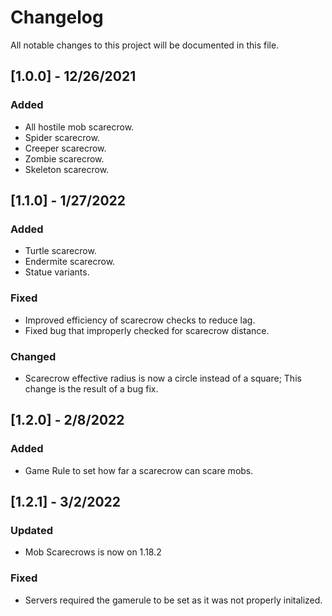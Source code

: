 # Changelog

All notable changes to this project will be documented in this file.

## [1.0.0] - 12/26/2021
### Added
- All hostile mob scarecrow.
- Spider scarecrow.
- Creeper scarecrow.
- Zombie scarecrow.
- Skeleton scarecrow.

## [1.1.0] - 1/27/2022
### Added
- Turtle scarecrow.
- Endermite scarecrow.
- Statue variants.
### Fixed
- Improved efficiency of scarecrow checks to reduce lag.
- Fixed bug that improperly checked for scarecrow distance.
### Changed
- Scarecrow effective radius is now a circle instead of a square; This change is the result of a bug fix.

## [1.2.0] - 2/8/2022
### Added
- Game Rule to set how far a scarecrow can scare mobs.

## [1.2.1] - 3/2/2022
### Updated
- Mob Scarecrows is now on 1.18.2
### Fixed
- Servers required the gamerule to be set as it was not properly initalized.